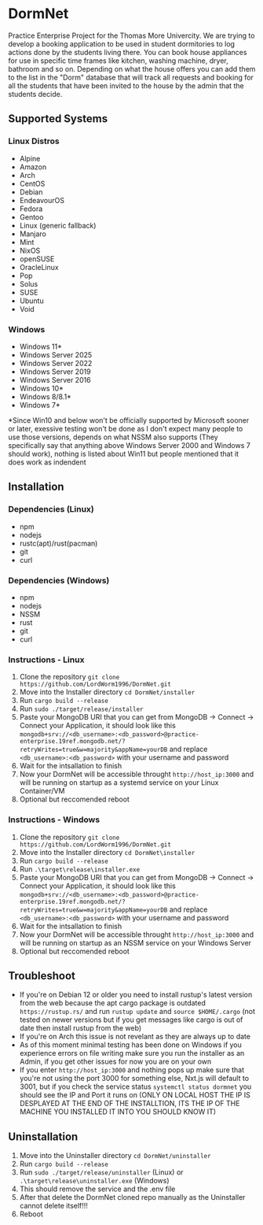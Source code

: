 # DormNet
Practice Enterprise Project for the Thomas More Univercity. We are trying to develop a booking application to be used in student dormitories to log actions done by the students living there. You can book house appliances for use in specific time frames like kitchen, washing machine, dryer, bathroom and so on. Depending on what the house offers you can add them to the list in the "Dorm" database that will track all requests and booking for all the students that have been invited to the house by the admin that the students decide.

## Supported Systems

### Linux Distros

- Alpine
- Amazon
- Arch
- CentOS
- Debian
- EndeavourOS
- Fedora
- Gentoo
- Linux (generic fallback)
- Manjaro
- Mint
- NixOS
- openSUSE
- OracleLinux
- Pop
- Solus
- SUSE
- Ubuntu
- Void

### Windows

- Windows 11*
- Windows Server 2025
- Windows Server 2022
- Windows Server 2019
- Windows Server 2016
- Windows 10*
- Windows 8/8.1*
- Windows 7*

*Since Win10 and below won't be officially supported by Microsoft sooner or later, exessive testing won't be done as I don't expect many people to use those versions, depends on what NSSM also supports (They specifically say that anything above Windows Server 2000 and Windows 7 should work), nothing is listed about Win11 but people mentioned that it does work as indendent

## Installation

### Dependencies (Linux)

- npm
- nodejs
- rustc(apt)/rust(pacman)
- git
- curl

### Dependencies (Windows)

- npm
- nodejs
- NSSM
- rust
- git
- curl

### Instructions - Linux

1. Clone the repository `git clone https://github.com/LordWorm1996/DormNet.git`
2. Move into the Installer directory `cd DormNet/installer`
3. Run `cargo build --release`
4. Run `sudo ./target/release/installer`
5. Paste your MongoDB URI that you can get from MongoDB -> Connect -> Connect your Application, it should look like this `mongodb+srv://<db_username>:<db_password>@practice-enterprise.19ref.mongodb.net/?retryWrites=true&w=majority&appName=yourDB` and replace `<db_username>:<db_password>` with your username and password
6. Wait for the intsallation to finish
7. Now your DormNet will be accessible throught `http://host_ip:3000` and will be running on startup as a systemd service on your Linux Container/VM
8. Optional but reccomended reboot

### Instructions - Windows

1. Clone the repository `git clone https://github.com/LordWorm1996/DormNet.git`
2. Move into the Installer directory `cd DormNet\installer`
3. Run `cargo build --release`
4. Run `.\target\release\installer.exe`
5. Paste your MongoDB URI that you can get from MongoDB -> Connect -> Connect your Application, it should look like this `mongodb+srv://<db_username>:<db_password>@practice-enterprise.19ref.mongodb.net/?retryWrites=true&w=majority&appName=yourDB` and replace `<db_username>:<db_password>` with your username and password
6. Wait for the intsallation to finish
7. Now your DormNet will be accessible throught `http://host_ip:3000` and will be running on startup as an NSSM service on your Windows Server
8. Optional but reccomended reboot

## Troubleshoot

- If you're on Debian 12 or older you need to install rustup's latest version from the web because the apt cargo package is outdated `https://rustup.rs/` and run `rustup update` and `source $HOME/.cargo` (not tested on newer versions but if you get messages like cargo is out of date then install rustup from the web)
- If you're on Arch this issue is not revelant as they are always up to date
- As of this moment minimal testing has been done on Windows if you experience errors on file writing make sure you run the installer as an Admin, if you get other issues for now you are on your own
- If you enter `http://host_ip:3000` and nothing pops up make sure that you're not using the port 3000 for something else, Nxt.js will default to 3001, but if you check the service status `systemctl status dormnet` you should see the IP and Port it runs on (ONLY ON LOCAL HOST THE IP IS DESPLAYED AT THE END OF THE INSTALLTION, ITS THE IP OF THE MACHINE YOU INSTALLED IT INTO YOU SHOULD KNOW IT)

## Uninstallation
1. Move into the Uninstaller directory `cd DormNet/uninstaller`
2. Run `cargo build --release`
3. Run `sudo ./target/release/uninstaller` (Linux) or `.\target\release\uninstaller.exe` (Windows)
4. This should remove the service and the .env file
5. After that delete the DormNet cloned repo manually as the Uninstaller cannot delete itself!!!
6. Reboot

